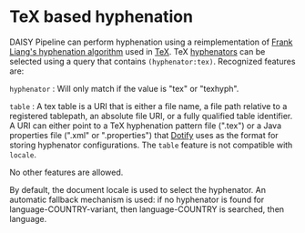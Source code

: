 <link rel="dp2:permalink" href="http://daisy.github.io/pipeline/Get-Help/User-Guide/Braille/Hyphenation/TeX/"/>
<link rev="dp2:doc" href="../src/main/java/org/daisy/pipeline/braille/tex/impl/TexHyphenatorSimpleImpl.java"/>
<link rev="dp2:doc" href="../src/main/java/org/daisy/pipeline/braille/tex/impl/TexHyphenatorDotifyImpl.java"/>
<link rel="rdf:type" href="http://www.daisy.org/ns/pipeline/userdoc"/>

# TeX based hyphenation

DAISY Pipeline can perform hyphenation using a reimplementation of
[Frank Liang's hyphenation algorithm][Liang] used in [TeX][]. TeX
[hyphenators](http://daisy.github.io/pipeline/Get-Help/User-Guide/Braille/#hyphenation)
can be selected using a query that contains
`(hyphenator:tex)`. Recognized features are:

`hyphenator`
: Will only match if the value is "tex" or "texhyph".

`table`
: A tex table is a URI that is either a file name, a file path
  relative to a registered tablepath, an absolute file URI, or a fully
  qualified table identifier. A URI can either point to a TeX
  hyphenation pattern file (".tex") or a Java properties file (".xml"
  or ".properties") that [Dotify][] uses as the format for storing
  hyphenator configurations. The `table` feature is not compatible
  with `locale`.

No other features are allowed.

By default, the document locale is used to select the hyphenator. An
automatic fallback mechanism is used: if no hyphenator is found for
language-COUNTRY-variant, then language-COUNTRY is searched, then
language.


[TeX]: http://www.tug.org
[Liang]: http://tug.org/docs/liang
[Dotify]: https://github.com/mtmse/dotify.hyphenator.impl
